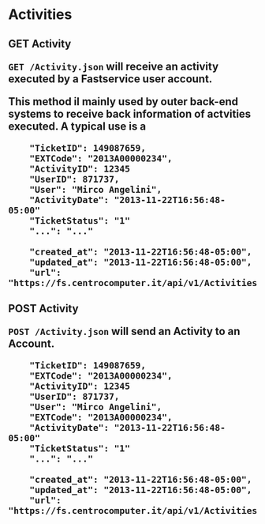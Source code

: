 Activities
===============

<h2> GET Activity

`GET /Activity.json` will receive an activity executed by a Fastservice user account. 

This method il mainly used by outer back-end systems to receive back information of actvities executed. 
A typical use is a 

```
    "TicketID": 149087659,
    "EXTCode": "2013A00000234",
    "ActivityID": 12345
    "UserID": 871737,
    "User": "Mirco Angelini",
    "ActivityDate": "2013-11-22T16:56:48-05:00"
    "TicketStatus": "1"
    "...": "..."    
    
    "created_at": "2013-11-22T16:56:48-05:00",
    "updated_at": "2013-11-22T16:56:48-05:00",
    "url": "https://fs.centrocomputer.it/api/v1/Activities/Activity.json"
```


<h2> POST Activity

`POST /Activity.json` will send an Activity to an Account.

```
    "TicketID": 149087659,
    "EXTCode": "2013A00000234",
    "ActivityID": 12345
    "UserID": 871737,
    "User": "Mirco Angelini",
    "EXTCode": "2013A00000234",
    "ActivityDate": "2013-11-22T16:56:48-05:00"
    "TicketStatus": "1"
    "...": "..."    
    
    "created_at": "2013-11-22T16:56:48-05:00",
    "updated_at": "2013-11-22T16:56:48-05:00",
    "url": "https://fs.centrocomputer.it/api/v1/Activities/Activity.json"
```
